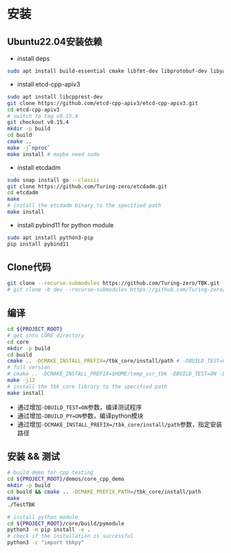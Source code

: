 # 安装

## Ubuntu22.04安装依赖

* install deps
```bash
sudo apt install build-essential cmake libfmt-dev libprotobuf-dev libyaml-cpp-dev libboost-dev libboost-system-dev libboost-thread-dev libboost-random-dev pkg-config libgrpc++-dev pybind11-dev protobuf-compiler protobuf-compiler-grpc nlohmann-json3-dev curl openssh-server
```
* install etcd-cpp-apiv3
```bash
sudo apt install libcpprest-dev
git clone https://github.com/etcd-cpp-apiv3/etcd-cpp-apiv3.git
cd etcd-cpp-apiv3
# switch to tag v0.15.4
git checkout v0.15.4
mkdir -p build
cd build
cmake ..
make -j`nproc`
make install # maybe need sudo
```
* install etcdadm
```bash
sudo snap install go --classic
git clone https://github.com/Turing-zero/etcdadm.git
cd etcdadm
make
# install the etcdadm binary to the specified path
make install
```

* install pybind11 for python module
```bash
sudo apt install python3-pip
pip install pybind11
```

## Clone代码
```bash
git clone --recurse-submodules https://github.com/Turing-zero/TBK.git
# git clone -b dev --recurse-submodules https://github.com/Turing-zero/TBK.git
```

## 编译
```bash
cd ${PROJECT_ROOT}
# get into CORE directory
cd core
mkdir -p build
cd build
cmake .. -DCMAKE_INSTALL_PREFIX=/tbk_core/install/path # -DBUILD_TEST=ON -DBUILD_PY=ON 
# full version
# cmake .. -DCMAKE_INSTALL_PREFIX=$HOME/temp_usr_tbk -DBUILD_TEST=ON -DBUILD_PY=ON
make -j12
# install the tbk_core library to the specified path
make install
```

* 通过增加`-DBUILD_TEST=ON`参数，编译测试程序
* 通过增加`-DBUILD_PY=ON`参数，编译python模块
* 通过增加`-DCMAKE_INSTALL_PREFIX=/tbk_core/install/path`参数，指定安装路径

## 安装 && 测试
```bash
# build demo for cpp testing
cd ${PROJECT_ROOT}/demos/core_cpp_demo
mkdir -p build
cd build && cmake .. -DCMAKE_PREFIX_PATH=/tbk_core/install/path
make
./TestTBK

# install python module
cd ${PROJECT_ROOT}/core/build/pymodule
python3 -m pip install -e .
# check if the installation is successful
python3 -c "import tbkpy"
```
